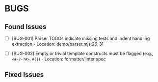 # BUGS

## Found Issues
- [ ] [BUG-001] Parser TODOs indicate missing tests and indent handling extraction - Location: demo/parser.mjs:26-31

- [ ] [BUG-002] Empty or trivial template constructs must be flagged (e.g., `<#-?-?#>`, `#{}`) - Location: formatter/linter spec

## Fixed Issues


